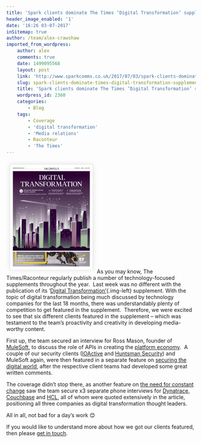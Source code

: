 ```yaml
---
title: 'Spark clients dominate The Times ‘Digital Transformation’ supplement'
header_image_enabled: '1'
date: '16:26 03-07-2017'
inSitemap: true
author: /team/alex-crawshaw
imported_from_wordpress:
    author: alex
    comments: true
    date: 1499095568
    layout: post
    link: 'http://www.sparkcomms.co.uk/2017/07/03/spark-clients-dominate-times-digital-transformation-supplement/'
    slug: spark-clients-dominate-times-digital-transformation-supplement
    title: 'Spark clients dominate The Times ‘Digital Transformation’ supplement'
    wordpress_id: 2360
    categories:
        - Blog
    tags:
        - Coverage
        - 'digital transformation'
        - 'Media relations'
        - Raconteur
        - 'The Times'
---
```


![](FireShot-Capture-164-Special-Reports-Archive-_-https___www.raconteur.net_special-reports-archive-241x300.png)As you may know, The Times/Raconteur regularly publish a number of technology-focused supplements throughout the year.  Last week was no different with the publication of its ‘[Digital Transformation’](https://www.raconteur.net/digital-transformation-2017){.img-left} supplement. With the topic of digital transformation being much discussed by technology companies for the last 18 months, there was understandably plenty of competition to get featured in the supplement.  Therefore, we were excited to see that six different clients featured in the supplement – which was testament to the team’s proactivity and creativity in developing media-worthy content.

First up, the team secured an interview for Ross Mason, founder of [MuleSoft](http://www.mulesoft.com), to discuss the role of APIs in creating the [platform economy](https://www.raconteur.net/technology/launching-businesses-in-the-platform-economy).  A couple of our security clients ([IOActive](https://ioactive.com/) and [Huntsman Security](https://www.huntsmansecurity.com/)) and MuleSoft again, were then featured in a separate feature on [securing the digital world](https://www.raconteur.net/technology/design-security-in-and-keep-the-hackers-out), after the respective client teams had developed some great written comments.

The coverage didn’t stop there, as another feature on [the need for constant change](https://www.raconteur.net/technology/constant-digital-transformation-is-now-the-new-norm) saw the team secure x3 separate phone interviews for [Dynatrace,](https://www.dynatrace.com/) [Couchbase](https://www.couchbase.com/) and [HCL](https://www.hcltech.com/), all of whom were quoted extensively in the article, positioning all three companies as digital transformation thought leaders.

All in all, not bad for a day’s work 😊

If you would like to understand more about how we got our clients featured, then please [get in touch](http://www.sparkcomms.co.uk/contact-us/).
